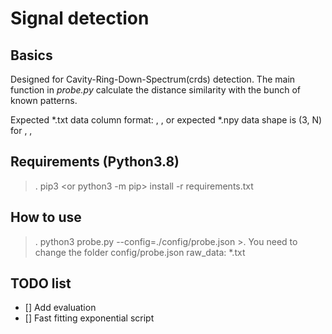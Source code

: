 # Signal detection

## Basics
Designed for Cavity-Ring-Down-Spectrum(crds) detection. The main function in *probe.py* calculate the distance similarity with the bunch of known patterns.

Expected *.txt data column format: <time>, <signal crds voltage>, <signal triangle-wave voltage>
or
expected *.npy data shape is (3, N) for <time>, <signal crds voltage>, <signal triangle-wave voltage>

## Requirements (Python3.8)
>. pip3 <or python3 -m pip> install -r requirements.txt

## How to use
>. python3 probe.py --config=./config/probe.json
    >.  You need to change the folder config/probe.json raw_data: *.txt

## TODO list
- [] Add evaluation 
- [] Fast fitting exponential script